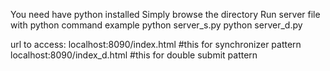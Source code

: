 You need have python installed
Simply browse the directory
Run server file with python command
example
	python server_s.py
	python server_d.py

url to access:
localhost:8090/index.html  #this for synchronizer pattern
localhost:8090/index_d.html #this for double submit pattern
